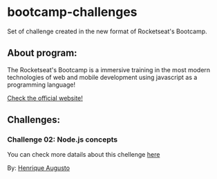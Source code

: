 # bootcamp-challenges

Set of challenge created in the new format of Rocketseat's Bootcamp.

## About program:

The Rocketseat's Bootcamp is a immersive training in the most modern technologies of web and mobile development using javascript as a programming language!

<a href="https://rocketseat.com.br/gostack">Check the official website!</a>

## Challenges:

### Challenge 02: Node.js concepts

You can check more datails about this chellenge <a href="https://github.com/Rocketseat/bootcamp-gostack-desafios/tree/master/desafio-conceitos-reactjs">here</a>

By: <a href="https://github.com/hick97">Henrique Augusto</a>
